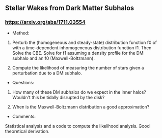 ## Stellar Wakes from Dark Matter Subhalos
### https://arxiv.org/abs/1711.03554

- Method:

1. Perturb the (homogeneous and steady-state) distribution function f0 of 
with a time-dependent inhomogeneous distribution function f1. Then Solve
the CBE. Solve for f1 assuming a density profile for the DM subhalo
and an f0 (Maxwell-Boltzmann).

2. Compute the likelihood of measuring the number of stars given a
perturbation due to a DM subhalo.

- Questions:

1. How many of these DM subhalos do we expect in the inner halos?
Wouldn't this be tidally disrupted by the disk?

2. When is the Maxwell-Boltzmann distribution a good approximation?


- Comments:

Statistical analysis and a code to compute the likelihood analysis.
Good theoretical derivation.

